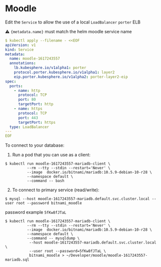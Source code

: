 # Moodle

Edit the `Service` to allow the use of a local `LoadBalancer`  `porter` ELB

:warning: `{metadata.name}` must match the helm moodle service name

```yaml
$ kubectl apply --filename - <<EOF
apiVersion: v1
kind: Service
metadata:
  name: moodle-1617243557
  annotations:
    lb.kubesphere.io/v1alpha1: porter
    protocol.porter.kubesphere.io/v1alpha1: layer2
    eip.porter.kubesphere.io/v1alpha2: porter-layer2-eip
spec:
  ports:
    - name: http
      protocol: TCP
      port: 80
      targetPort: http
    - name: https
      protocol: TCP
      port: 443
      targetPort: https
  type: LoadBalancer
---
EOF
```

To connect to your database:

  1. Run a pod that you can use as a client:

```
$ kubectl run moodle-1617243557-mariadb-client \
          --rm --tty --stdin --restart='Never' \
          --image  docker.io/bitnami/mariadb:10.5.9-debian-10-r28 \
          --namespace default \
          --command -- bash
```

  2. To connect to primary service (read/write):

```
$ mysql --host moodle-1617243557-mariadb.default.svc.cluster.local --user root --password bitnami_moodle
```

password example `5fKw8fJTaL`

```
$ kubectl run moodle-1617243557-mariadb-client \
          --rm --tty --stdin --restart='Never' \
          --image  docker.io/bitnami/mariadb:10.5.9-debian-10-r28 \
          --namespace default \
          --command -- mysqldump \
           --host moodle-1617243557-mariadb.default.svc.cluster.local \
           --user root --password=5fKw8fJTaL \
           bitnami_moodle > ~/Developer/moodle/moodle-1617243557-mariadb.sql
```
